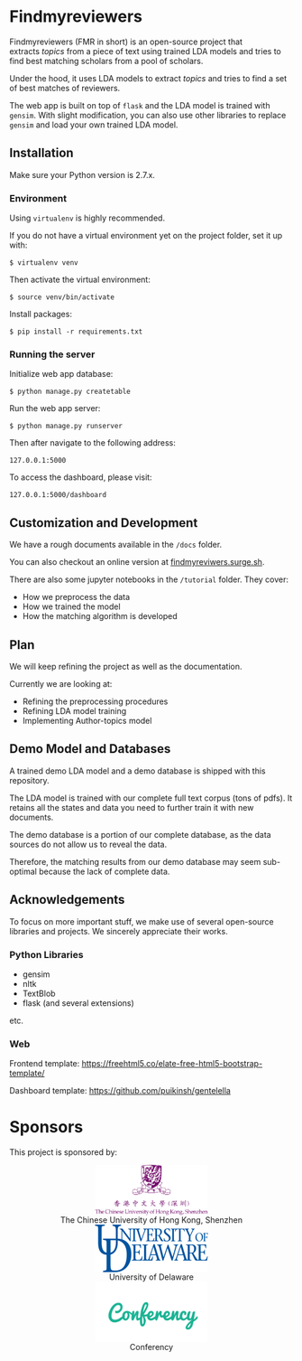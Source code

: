 # Findmyreviewers

Findmyreviewers (FMR in short) is an open-source project that extracts *topics* from a piece of text using trained LDA models and tries to find best matching scholars from a pool of scholars.

Under the hood, it uses LDA models to extract *topics* and tries to find a set of best matches of reviewers.

The web app is built on top of `flask` and the LDA model is trained with `gensim`. With slight modification, you can also use other libraries to replace `gensim` and load your own trained LDA model.

## Installation

Make sure your Python version is 2.7.x.

### Environment

Using `virtualenv` is highly recommended.

If you do not have a virtual environment yet on the project folder, set it up with:

```
$ virtualenv venv

```

Then activate the virtual environment:

```
$ source venv/bin/activate

```

Install packages:

```
$ pip install -r requirements.txt
```

### Running the server

Initialize web app database:

```
$ python manage.py createtable
```

Run the web app server:

```
$ python manage.py runserver

```

Then after navigate to the following address:

```
127.0.0.1:5000
```

To access the dashboard, please visit:

```
127.0.0.1:5000/dashboard
```

## Customization and Development

We have a rough documents available in the `/docs` folder.

You can also checkout an online version at [findmyreviwers.surge.sh](https://findmyreviwers.surge.sh).

There are also some jupyter notebooks in the `/tutorial` folder. They cover:

- How we preprocess the data
- How we trained the model
- How the matching algorithm is developed

## Plan

We will keep refining the project as well as the documentation.

Currently we are looking at:

- Refining the preprocessing procedures
- Refining LDA model training
- Implementing Author-topics model

## Demo Model and Databases

A trained demo LDA model and a demo database is shipped with this repository.

The LDA model is trained with our complete full text corpus (tons of pdfs). It retains all the states and data you need to further train it with new documents.

The demo database is a portion of our complete database, as the data sources do not allow us to reveal the data.

Therefore, the matching results from our demo database may seem sub-optimal because the lack of complete data.

## Acknowledgements

To focus on more important stuff, we make use of several open-source libraries and projects. We sincerely appreciate their works.

### Python Libraries

- gensim
- nltk
- TextBlob
- flask (and several extensions)

etc.

### Web

Frontend template: https://freehtml5.co/elate-free-html5-bootstrap-template/

Dashboard template: https://github.com/puikinsh/gentelella

# Sponsors

This project is sponsored by:

<p style="text-align: center; display: block; margin: auto;"  align="center"><a href="http://www.cuhk.edu.cn"><img width="200" src="docs/_static/cuhksz.png" style="width: 200px; margin: auto; display: block;"></a></p>

<p style="text-align: center; display: block; margin: auto;"  align="center">The Chinese University of Hong Kong, Shenzhen</p>

<p style="text-align: center; display: block; margin: auto;"  align="center"><a href="http://udel.edu"><img width="200" src="docs/_static/udel.png" style="width: 200px; margin: auto; display: block"></a></p>

<p style="text-align: center; display: block; margin: auto;"  align="center">University of Delaware</p>

<p style="text-align: center; display: block; margin: auto;"  align="center"><a href="http://conferency.com"><img width="200" src="docs/_static/conferency-green.png" style="width: 200px; margin: auto; display: block"></a></p>

<p style="text-align: center; display: block; margin: auto;"  align="center">Conferency</p>